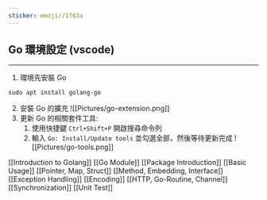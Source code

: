 ```yaml
---
sticker: emoji//1f63a
---
```

## Go 環境設定 (vscode)
---
1. 環境先安裝 Go
```shell
sudo apt install golang-go
```
2. 安裝 Go 的擴充
![[Pictures/go-extension.png]]
3. 更新 Go 的相關套件工具:
	1. 使用快捷鍵 `Ctrl+Shift+P` 開啟搜尋命令列
	2. 輸入 `Go: Install/Update tools` 並勾選全部，然後等待更新完成
![[Pictures/go-tools.png]]

[[Introduction to Golang]]
[[Go Module]]
[[Package Introduction]]
[[Basic Usage]]
[[Pointer, Map, Struct]]
[[Method, Embedding, Interface]]
[[Exception Handling]]
[[Encoding]]
[[HTTP, Go-Routine, Channel]]
[[Synchronization]]
[[Unit Test]]